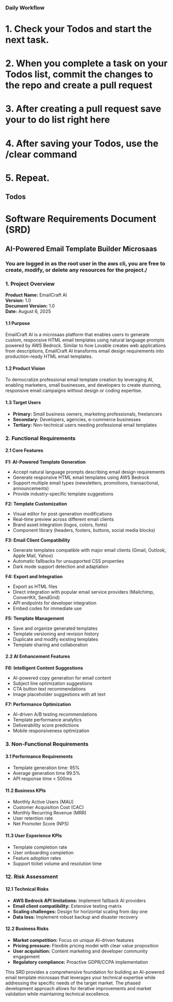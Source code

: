 
###  Daily Workflow
# 1. Check your Todos and start the next task.
# 2. When you complete a task on your Todos list, commit the changes to the repo and create a pull request
# 3. After creating a pull request save  your to do list right here
# 4. After saving your Todos, use the /clear command
# 5. Repeat.

## Todos







# Software Requirements Document (SRD)
## AI-Powered Email Template Builder Microsaas

### You are logged in as the root user in the aws cli, you are free to create, modify, or delete any resources for the project./

### 1. Project Overview

**Product Name:** EmailCraft AI  
**Version:** 1.0  
**Document Version:** 1.0  
**Date:** August 6, 2025

#### 1.1 Purpose
EmailCraft AI is a microsaas platform that enables users to generate custom, responsive HTML email templates using natural language prompts powered by AWS Bedrock. Similar to how Lovable creates web applications from descriptions, EmailCraft AI transforms email design requirements into production-ready HTML email templates.

#### 1.2 Product Vision
To democratize professional email template creation by leveraging AI, enabling marketers, small businesses, and developers to create stunning, responsive email campaigns without design or coding expertise.

#### 1.3 Target Users
- **Primary:** Small business owners, marketing professionals, freelancers
- **Secondary:** Developers, agencies, e-commerce businesses
- **Tertiary:** Non-technical users needing professional email templates

### 2. Functional Requirements

#### 2.1 Core Features

**F1: AI-Powered Template Generation**
- Accept natural language prompts describing email design requirements
- Generate responsive HTML email templates using AWS Bedrock
- Support multiple email types (newsletters, promotions, transactional, announcements)
- Provide industry-specific template suggestions

**F2: Template Customization**
- Visual editor for post-generation modifications
- Real-time preview across different email clients
- Brand asset integration (logos, colors, fonts)
- Component library (headers, footers, buttons, social media blocks)

**F3: Email Client Compatibility**
- Generate templates compatible with major email clients (Gmail, Outlook, Apple Mail, Yahoo)
- Automatic fallbacks for unsupported CSS properties
- Dark mode support detection and adaptation

**F4: Export and Integration**
- Export as HTML files
- Direct integration with popular email service providers (Mailchimp, ConvertKit, SendGrid)
- API endpoints for developer integration
- Embed codes for immediate use

**F5: Template Management**
- Save and organize generated templates
- Template versioning and revision history
- Duplicate and modify existing templates
- Template sharing and collaboration

#### 2.2 AI Enhancement Features

**F6: Intelligent Content Suggestions**
- AI-powered copy generation for email content
- Subject line optimization suggestions
- CTA button text recommendations
- Image placeholder suggestions with alt text

**F7: Performance Optimization**
- AI-driven A/B testing recommendations
- Template performance analytics
- Deliverability score predictions
- Mobile responsiveness optimization

### 3. Non-Functional Requirements

#### 3.1 Performance Requirements
- Template generation time:  95%
- Average generation time  99.5%
- API response time < 500ms

#### 11.2 Business KPIs
- Monthly Active Users (MAU)
- Customer Acquisition Cost (CAC)
- Monthly Recurring Revenue (MRR)
- User retention rate
- Net Promoter Score (NPS)

#### 11.3 User Experience KPIs
- Template completion rate
- User onboarding completion
- Feature adoption rates
- Support ticket volume and resolution time

### 12. Risk Assessment

#### 12.1 Technical Risks
- **AWS Bedrock API limitations:** Implement fallback AI providers
- **Email client compatibility:** Extensive testing matrix
- **Scaling challenges:** Design for horizontal scaling from day one
- **Data loss:** Implement robust backup and disaster recovery

#### 12.2 Business Risks
- **Market competition:** Focus on unique AI-driven features
- **Pricing pressure:** Flexible pricing model with clear value proposition
- **User acquisition:** Content marketing and developer community engagement
- **Regulatory compliance:** Proactive GDPR/CCPA implementation

This SRD provides a comprehensive foundation for building an AI-powered email template microsaas that leverages your technical expertise while addressing the specific needs of the target market. The phased development approach allows for iterative improvements and market validation while maintaining technical excellence.